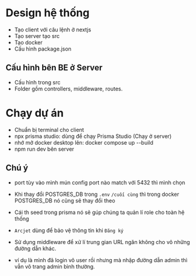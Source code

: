 # Design hệ thống

- Tạo client với câu lệnh ở nextjs
- Tạo server tạo src
- Tạo docker
- Cấu hình package.json

## Cấu hình bên BE ở Server

- Cấu hình trong src
- Folder gồm controllers, middleware, routes.

# Chạy dự án

- Chuẩn bị terminal cho client
- npx prisma studio: dùng để chạy Prisma Studio (Chạy ở server)
- nhớ mở docker desktop lên: docker compose up --build
- npm run dev bên server

## Chú ý

- port tùy vào mình mún config port nào match với 5432 thì mình chọn
- Khi thay đổi POSTGRES_DB trong `.env` `/cuối cùng` thì trong docker POSTGRES_DB nó cũng sẽ thay đổi theo
- Cái th seed trong prisma nó sẽ gúp chúng ta quản lí role cho toàn hệ thống
- `Arcjet` dùng để bảo vệ thông tin khi `Đăng ký`

- Sử dụng middleware để xử lí trung gian URL ngăn không cho vô những đường dẫn khác.
- ví dụ là mình đã login vô user rồi nhưng mà nhập đường dẫn admin thì vẫn vô trang admin bình thường.
